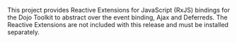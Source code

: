 This project provides Reactive Extensions for JavaScript (RxJS) bindings for the Dojo Toolkit to abstract over the event binding, Ajax and Deferreds.  The Reactive Extensions are not included with this release and must be installed separately.